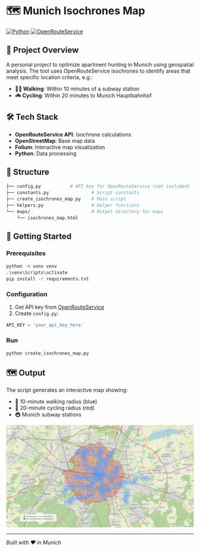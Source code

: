 # 🗺️ Munich Isochrones Map

[![Python](https://img.shields.io/badge/Python-3.9-blue.svg)](https://www.python.org/downloads/)
[![OpenRouteService](https://img.shields.io/badge/API-OpenRouteService-green.svg)](https://openrouteservice.org/)

## 🎯 Project Overview

A personal project to optimize apartment hunting in Munich using geospatial analysis. The tool uses OpenRouteService isochrones to identify areas that meet specific location criteria, e.g.:

- **🚶‍♂️ Walking**: Within 10 minutes of a subway station
- **🚲 Cycling**: Within 20 minutes to Munich Hauptbahnhof

## 🛠️ Tech Stack

- **OpenRouteService API**: Isochrone calculations
- **OpenStreetMap**: Base map data
- **Folium**: Interactive map visualization
- **Python**: Data processing

## 📁 Structure

```bash
├── config.py           # API key for OpenRouteService (not included)
├── constants.py                # Script constants
├── create_isochrones_map.py    # Main script
├── helpers.py                  # Helper functions
└── maps/                       # Output directory for maps
    └── isochrones_map.html
```

## 🚀 Getting Started

### Prerequisites

```bash
python -m venv venv
.\venv\Scripts\activate
pip install -r requirements.txt
```

### Configuration
1. Get API key from [OpenRouteService](https://api.openrouteservice.org/)
2. Create `config.py`:

```python
API_KEY = 'your_api_key_here'
```

### Run
```bash
python create_isochrones_map.py
```

## 🗺️ Output
The script generates an interactive map showing:

- 🔵 10-minute walking radius (blue)
- 🔴 20-minute cycling radius (red)
- 🚇 Munich subway stations

![Munich Isochrones Map Preview](./maps/map_preview.png)

---
_Built with ❤️ in Munich_